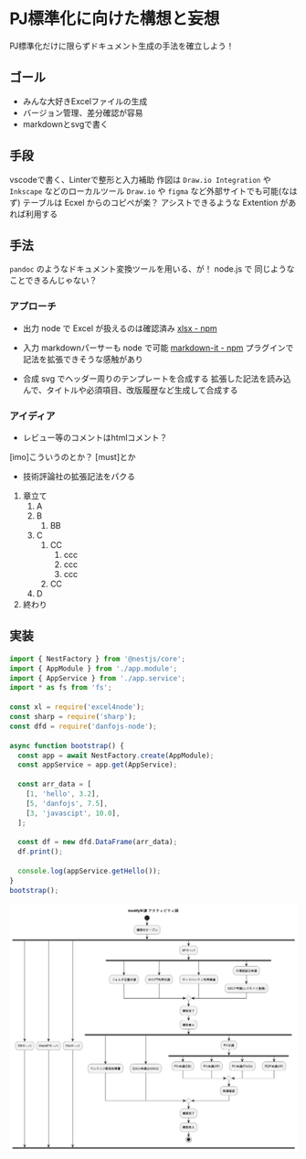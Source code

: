 # PJ標準化に向けた構想と妄想

PJ標準化だけに限らずドキュメント生成の手法を確立しよう！

## ゴール

- みんな大好きExcelファイルの生成
- バージョン管理、差分確認が容易
- markdownとsvgで書く

## 手段

vscodeで書く、Linterで整形と入力補助
作図は `Draw.io Integration` や `Inkscape` などのローカルツール
`Draw.io` や `figma` など外部サイトでも可能(なはず)
テーブルは Ecxel からのコピペが楽？
アシストできるような Extention があれば利用する

## 手法

`pandoc` のようなドキュメント変換ツールを用いる、が！
node.js で 同じようなことできるんじゃない？

### アプローチ

- 出力
node で Excel が扱えるのは確認済み
[xlsx - npm](https://www.npmjs.com/package/xlsx)

- 入力
markdownパーサーも node で可能
[markdown-it - npm](https://www.npmjs.com/package/markdown-it)
プラグインで記法を拡張できそうな感触があり

- 合成
svg でヘッダー周りのテンプレートを合成する
拡張した記法を読み込んで、タイトルや必須項目、改版履歴など生成して合成する

### アイディア

- レビュー等のコメントはhtmlコメント？
<!-- もっと markdownらしいコメントとしたい-->
[imo]こういうのとか？
[must]とか

- 技術評論社の拡張記法をパクる

1. 章立て
   1. A
   2. B
      1. BB
   3. C
      1. CC
         1. ccc
         2. ccc
         3. ccc
      2. CC
   4. D
1. 終わり

## 実装

```typescript
import { NestFactory } from '@nestjs/core';
import { AppModule } from './app.module';
import { AppService } from './app.service';
import * as fs from 'fs';

const xl = require('excel4node');
const sharp = require('sharp');
const dfd = require('danfojs-node');

async function bootstrap() {
  const app = await NestFactory.create(AppModule);
  const appService = app.get(AppService);

  const arr_data = [
    [1, 'hello', 3.2],
    [5, 'danfojs', 7.5],
    [3, 'javascipt', 10.0],
  ];

  const df = new dfd.DataFrame(arr_data);
  df.print();

  console.log(appService.getHello());
}
bootstrap();

```

![modify申請_WebAP](./resource/modifyAp.png)
